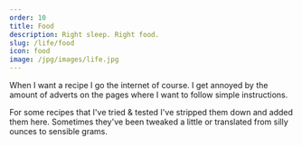 ```yaml
---
order: 10
title: Food
description: Right sleep. Right food.
slug: /life/food
icon: food
image: /jpg/images/life.jpg
---
```

When I want a recipe I go the internet of course. I get annoyed by the amount of adverts on the pages where I want to follow simple instructions.  

For some recipes that I've tried & tested I've stripped them down and added them here. Sometimes they've been tweaked a little or translated from silly ounces to sensible grams.